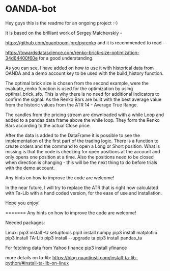 # OANDA-bot
Hey guys this is the readme for an ongoing project :-) 

It is based on the brilliant work of Sergey Malchevskiy - 

https://github.com/quantroom-pro/pyrenko and it is recommended to read -

https://towardsdatascience.com/renko-brick-size-optimization-34d64400f60e for a good understanding. 

As you can see, I have added on how to use it with historical data from OANDA and a demo account key to be used with the build_history function. 

The optimal brick size is chosen from the second example, were the evaluate_renko function is used for the optimization by using optimal_brick_sfo. This is why there is no need for additional indicators to confirm the signal. As the Renko Bars are built with the best average value from the historic values from the ATR 14 - Average True Range.  

The candles from the pricing stream are downloaded with a while Loop and added to a pandas data frame above the while loop. They form the Renko Bars according to the actual Close price. 

After the data is added to the DataFrame it is possible to see the implementation of the first part of the trading logic.
There is a function to create orders and the command to open a Long or Short position. What is missing is that the code is checking for open positions at the account and only opens one position at a time. Also the positions need to be closed when direction is changing - this will be the next thing to do before trials with the demo account. 

Any hints on how to improve the code are welcome!

In the near future, I will try to replace the ATR that is right now calculated with Ta-Lib with a hand coded version, for the ease of use and installation. 


Hope you enjoy!

=======
Any hints on how to improve the code are welcome!

Needed packages:

Linux:
pip3 install -U setuptools
pip3 install numpy
pip3 install matplotlib
pip3 install TA-Lib
pip3 install --upgrade ta
pip3 install pandas_ta

For fetching data from Yahoo finance
pip3 install yfinance


more details on ta-lib: https://blog.quantinsti.com/install-ta-lib-python/#install-ta-lib-on-linux
